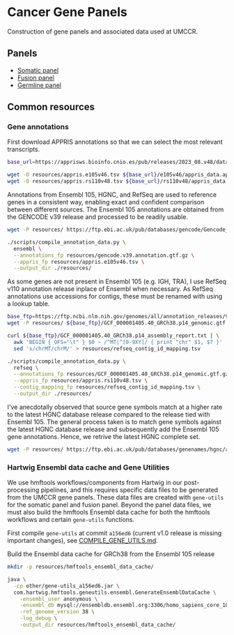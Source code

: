 # Cancer Gene Panels

Construction of gene panels and associated data used at UMCCR.

## Panels

* [Somatic panel](somatic_panel/)
* [Fusion panel](fusion_panel/)
* [Germline panel](germline_panel/)

## Common resources

### Gene annotations

First download APPRIS annotations so that we can select the most relevant transcripts.

```bash
base_url=https://apprisws.bioinfo.cnio.es/pub/releases/2023_08.v48/datafiles/homo_sapiens

wget -O resources/appris.e105v46.tsv ${base_url}/e105v46/appris_data.appris.txt
wget -O resources/appris.rs110v48.tsv ${base_url}/rs110v48/appris_data.appris.txt
```

Annotations from Ensembl 105, HGNC, and RefSeq are used to reference genes in a consistent way, enabling exact and
confident comparison between different sources. The Ensembl 105 annotations are obtained from the GENCODE v39 release
and processed to be readily usable.

```bash
wget -P resources/ https://ftp.ebi.ac.uk/pub/databases/gencode/Gencode_human/release_39/gencode.v39.annotation.gtf.gz

./scripts/compile_annotation_data.py \
  ensembl \
  --annotations_fp resources/gencode.v39.annotation.gtf.gz \
  --appris_fp resources/appris.e105v46.tsv \
  --output_dir ./resources/
```

As some genes are not present in Ensembl 105 (e.g. IGH, TRA), I use RefSeq v110 annotation release inplace of Ensembl
when necessary. As RefSeq annotations use accessions for contigs, these must be renamed with using a lookup table.

```bash
base_ftp=https://ftp.ncbi.nlm.nih.gov/genomes/all/annotation_releases/9606/110/GCF_000001405.40_GRCh38.p14
wget -P resources/ ${base_ftp}/GCF_000001405.40_GRCh38.p14_genomic.gtf.gz

curl ${base_ftp}/GCF_000001405.40_GRCh38.p14_assembly_report.txt | \
  awk 'BEGIN { OFS="\t" } $0 ~ /^MT|^[0-9XY]/ { print "chr" $1, $7 }' | \
  sed 's/chrMT/chrM/' > resources/refseq_contig_id_mapping.tsv

./scripts/compile_annotation_data.py \
  refseq \
  --annotations_fp resources/GCF_000001405.40_GRCh38.p14_genomic.gtf.gz \
  --appris_fp resources/appris.rs110v48.tsv \
  --contig_mapping_fp resources/refseq_contig_id_mapping.tsv \
  --output_dir ./resources/
```

I've anecdotally observed that source gene symbols match at a higher rate to the latest HGNC database release compared
to the release tied with Ensembl 105. The general process taken is to match gene symbols against the latest HGNC
database release and subsequently add the Ensembl 105 gene annotations. Hence, we retrive the latest HGNC complete set.

```bash
wget -P resources/ https://ftp.ebi.ac.uk/pub/databases/genenames/hgnc/archive/monthly/tsv/hgnc_complete_set_2023-11-01.tsv
```

### Hartwig Ensembl data cache and Gene Utilities

We use hmftools workflows/components from Hartwig in our post-processing pipelines, and this requires specific data
files to be generated from the UMCCR gene panels. These data files are created with `gene-utils` for the somatic panel
and fusion panel. Beyond the panel data files, we must also build the hmftools Ensembl data cache for both the hmftools
workflows and certain `gene-utils` functions.

First compile `gene-utils` at commit `a156ed6` (current v1.0 release is missing important changes), see
[COMPILE_GENE_UTILS.md](COMPILE_GENE_UTILS.md).

Build the Ensembl data cache for GRCh38 from the Ensembl 105 release

```bash
mkdir -p resources/hmftools_ensembl_data_cache/

java \
  -cp other/gene-utils_a156ed6.jar \
  com.hartwig.hmftools.geneutils.ensembl.GenerateEnsemblDataCache \
    -ensembl_user anonymous \
    -ensembl_db mysql://ensembldb.ensembl.org:3306/homo_sapiens_core_105_38 \
    -ref_genome_version 38 \
    -log_debug \
    -output_dir resources/hmftools_ensembl_data_cache/
```
